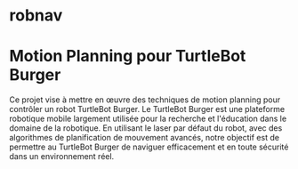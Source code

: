 # robnav
# Motion Planning pour TurtleBot Burger

Ce projet vise à mettre en œuvre des techniques de motion planning pour contrôler un robot TurtleBot Burger. Le TurtleBot Burger est une plateforme robotique mobile largement utilisée pour la recherche et l'éducation dans le domaine de la robotique. En utilisant le laser par défaut du robot, avec des algorithmes de planification de mouvement avancés, notre objectif est de permettre au TurtleBot Burger de naviguer efficacement et en toute sécurité dans un environnement réel.
